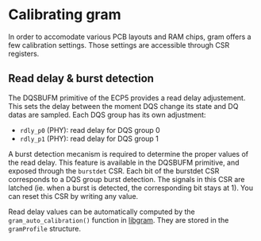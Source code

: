 # Calibrating gram

In order to accomodate various PCB layouts and RAM chips, gram offers a few calibration settings. Those settings are accessible through CSR registers.

## Read delay & burst detection

The DQSBUFM primitive of the ECP5 provides a read delay adjustement. This sets the delay between the moment DQS change its state and DQ datas are sampled. Each DQS group has its own adjustment:
 
 * `rdly_p0` (PHY): read delay for DQS group 0
 * `rdly_p1` (PHY): read delay for DQS group 1

A burst detection mecanism is required to determine the proper values of the read delay. This feature is available in the DQSBUFM primitive, and exposed through the `burstdet` CSR. Each bit of the burstdet CSR corresponds to a DQS group burst detection. The signals in this CSR are latched (ie. when a burst is detected, the corresponding bit stays at 1). You can reset this CSR by writing any value.

Read delay values can be automatically computed by the `gram_auto_calibration()` function in [libgram](../libgram/). They are stored in the `gramProfile` structure.
